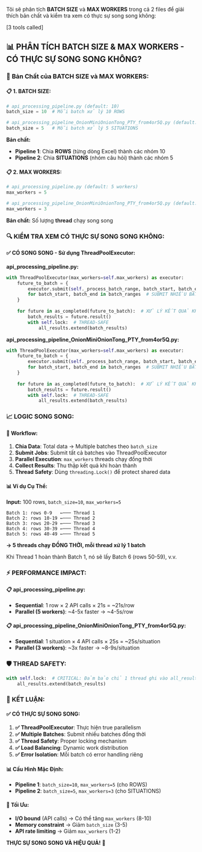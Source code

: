 
Tôi sẽ phân tích **BATCH SIZE** và **MAX WORKERS** trong cả 2 files để giải thích bản chất và kiểm tra xem có thực sự song song không:

[3 tools called]

## 📊 **PHÂN TÍCH BATCH SIZE & MAX WORKERS - CÓ THỰC SỰ SONG SONG KHÔNG?**

### 🎯 **Bản Chất của BATCH SIZE và MAX WORKERS:**

#### **📋 1. BATCH SIZE:**
```python
# api_processing_pipeline.py (default: 10)
batch_size = 10  # Mỗi batch xử lý 10 ROWS

# api_processing_pipeline_OnionMiniOnionTong_PTY_from4or5Q.py (default: 5) 
batch_size = 5   # Mỗi batch xử lý 5 SITUATIONS
```

**Bản chất:**
- **Pipeline 1**: Chia **ROWS** (từng dòng Excel) thành các nhóm 10
- **Pipeline 2**: Chia **SITUATIONS** (nhóm câu hỏi) thành các nhóm 5

#### **📋 2. MAX WORKERS:**
```python
# api_processing_pipeline.py (default: 5 workers)
max_workers = 5

# api_processing_pipeline_OnionMiniOnionTong_PTY_from4or5Q.py (default: 3 workers)  
max_workers = 3
```

**Bản chất:** Số lượng **thread** chạy song song

### 🔍 **KIỂM TRA XEM CÓ THỰC SỰ SONG SONG KHÔNG:**

#### **✅ CÓ SONG SONG - Sử dụng ThreadPoolExecutor:**

**api_processing_pipeline.py:**
```python
with ThreadPoolExecutor(max_workers=self.max_workers) as executor:
    future_to_batch = {
        executor.submit(self._process_batch_range, batch_start, batch_end, df): (batch_start, batch_end)
        for batch_start, batch_end in batch_ranges  # SUBMIT NHIỀU BATCH CÙNG LÚC
    }
    
    for future in as_completed(future_to_batch):  # XỬ LÝ KẾT QUẢ KHI HOÀN THÀNH
        batch_results = future.result()
        with self.lock:  # THREAD-SAFE
            all_results.extend(batch_results)
```

**api_processing_pipeline_OnionMiniOnionTong_PTY_from4or5Q.py:**
```python
with ThreadPoolExecutor(max_workers=self.max_workers) as executor:
    future_to_batch = {
        executor.submit(self._process_batch_range, batch_start, batch_end, valid_df): (batch_start, batch_end)
        for batch_start, batch_end in batch_ranges  # SUBMIT NHIỀU BATCH CÙNG LÚC
    }
    
    for future in as_completed(future_to_batch):  # XỬ LÝ KẾT QUẢ KHI HOÀN THÀNH
        batch_results = future.result()
        with self.lock:  # THREAD-SAFE
            all_results.extend(batch_results)
```

### 📈 **LOGIC SONG SONG:**

#### **🔄 Workflow:**
1. **Chia Data**: Total data → Multiple batches theo `batch_size`
2. **Submit Jobs**: Submit tất cả batches vào ThreadPoolExecutor 
3. **Parallel Execution**: `max_workers` threads chạy đồng thời
4. **Collect Results**: Thu thập kết quả khi hoàn thành
5. **Thread Safety**: Dùng `threading.Lock()` để protect shared data

#### **📊 Ví dụ Cụ Thể:**

**Input:** 100 rows, `batch_size=10`, `max_workers=5`

```
Batch 1: rows 0-9   ←─── Thread 1
Batch 2: rows 10-19 ←─── Thread 2  
Batch 3: rows 20-29 ←─── Thread 3
Batch 4: rows 30-39 ←─── Thread 4
Batch 5: rows 40-49 ←─── Thread 5
```
**→ 5 threads chạy ĐỒNG THỜI, mỗi thread xử lý 1 batch**

Khi Thread 1 hoàn thành Batch 1, nó sẽ lấy Batch 6 (rows 50-59), v.v.

### ⚡ **PERFORMANCE IMPACT:**

#### **📋 api_processing_pipeline.py:**
- **Sequential**: 1 row × 2 API calls × 21s = ~21s/row
- **Parallel (5 workers)**: ~4-5x faster → ~4-5s/row

#### **📋 api_processing_pipeline_OnionMiniOnionTong_PTY_from4or5Q.py:**
- **Sequential**: 1 situation × 4 API calls × 25s = ~25s/situation  
- **Parallel (3 workers)**: ~3x faster → ~8-9s/situation

### 🛡️ **THREAD SAFETY:**

```python
with self.lock:  # CRITICAL: Đảm bảo chỉ 1 thread ghi vào all_results
    all_results.extend(batch_results)
```

### 🎯 **KẾT LUẬN:**

#### **✅ CÓ THỰC SỰ SONG SONG:**
1. **✅ ThreadPoolExecutor**: Thực hiện true parallelism
2. **✅ Multiple Batches**: Submit nhiều batches đồng thời
3. **✅ Thread Safety**: Proper locking mechanism
4. **✅ Load Balancing**: Dynamic work distribution
5. **✅ Error Isolation**: Mỗi batch có error handling riêng

#### **📊 Cấu Hình Mặc Định:**
- **Pipeline 1**: `batch_size=10`, `max_workers=5` (cho ROWS)
- **Pipeline 2**: `batch_size=5`, `max_workers=3` (cho SITUATIONS)

#### **🔧 Tối Ưu:**
- **I/O bound** (API calls) → Có thể tăng `max_workers` (8-10)
- **Memory constraint** → Giảm `batch_size` (3-5)  
- **API rate limiting** → Giảm `max_workers` (1-2)

**THỰC SỰ SONG SONG VÀ HIỆU QUẢ!** 🚀